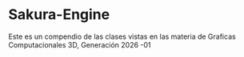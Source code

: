 # Sakura-Engine
Este es un compendio de las clases vistas en las materia de Graficas Computacionales 3D, Generación 2026 -01
